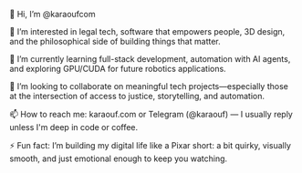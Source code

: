 👋 Hi, I’m @karaoufcom

👀 I’m interested in legal tech, software that empowers people, 3D design, and the philosophical side of building things that matter.

🌱 I’m currently learning full-stack development, automation with AI agents, and exploring GPU/CUDA for future robotics applications.

💞️ I’m looking to collaborate on meaningful tech projects—especially those at the intersection of access to justice, storytelling, and automation.

📫 How to reach me: karaouf.com or Telegram (@karaouf) — I usually reply unless I'm deep in code or coffee.

⚡ Fun fact: I’m building my digital life like a Pixar short: a bit quirky, visually smooth, and just emotional enough to keep you watching.

<!---
karaoufcom/karaoufcom is a ✨ special ✨ repository because its `README.md` (this file) appears on your GitHub profile.
You can click the Preview link to take a look at your changes.
--->
